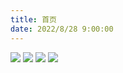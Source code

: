 ```yaml
---
title: 首页
date: 2022/8/28 9:00:00
---
```

![](../images/1242*2688-1.jpg)
![](../images/1242*2688-2.jpg)
![](../images/1242*2688-3.jpg)
![](../images/1242*2688-4.jpg)
